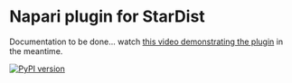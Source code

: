 # Napari plugin for StarDist

Documentation to be done... watch [this video demonstrating the plugin](https://www.youtube.com/watch?v=Km1_TnUQ4FM&list=PLilvrWT8aLuZCaOkjucLjvDu2YRtCS-JT&index=5) in the meantime.

[![PyPI version](https://img.shields.io/pypi/v/stardist-napari.svg)](https://pypi.org/project/stardist-napari)
